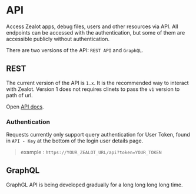 # API

Access Zealot apps, debug files, users and other resources via API. All endpoints can be accessed with the authentication, but some of them are accessible publicly without authentication.

There are two versions of the API: `REST API` and `GraphQL`.

## REST 

The current version of the API is `1.x`. It is the recommended way to interact with Zealot. Version 1 does not requires clinets to pass the `v1` version to path of url.

Open [API docs](/api/v1/en).

### Authentication

Requests currently only support query authentication for User Token, found in `API - Key` at the bottom of the login user details page.

> example : `https://YOUR_ZEALOT_URL/api?token=YOUR_TOKEN`

## GraphQL

GraphGL API is being developed gradually for a long long long long time.
